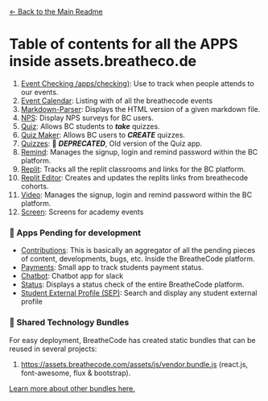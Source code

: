 [<- Back to the Main Readme](../docs/README.md)

# Table of contents for all the APPS inside assets.breatheco.de

1. [Event Checking /apps/checking)](../apps/checkin/README.md): Use to track when people attends to our events.
2. [Event Calendar](../apps/event-calendar/README.md): Listing with of all the breathecode events
3. [Markdown-Parser](../apps/markdown-parser/README.md): Displays the HTML version of a given markdown file.
4. [NPS](../apps/nps/README.md): Display NPS surveys for BC users.
5. [Quiz](../apps/quiz/README.md): Allows BC students to ***take*** quizzes.
6. [Quiz Maker](../apps/quiz-maker/README.md): Allows BC users to ***CREATE*** quizzes.
7. [Quizzes](../apps/quizzes/README.md): :small_orange_diamond: ***DEPRECATED***, Old version of the Quiz app.
8. [Remind](../apps/remind/README.md): Manages the signup, login and remind password within the BC platform. 
9. [Replit](../apps/replit/README.md): Tracks all the replit classrooms and links for the BC platform.
10. [Replit Editor](../apps/replit-editor/README.md): Creates and updates the replits links from breathecode cohorts.
11. [Video](../apps/video/README.md): Manages the signup, login and remind password within the BC platform.
12. [Screen](../apps/screen/README.md): Screens for academy events

### :black_square_button: Apps Pending for development
- [Contributions](../apps/contributions/README.md): This is basically an aggregator of all the pending pieces of content, developments, bugs, etc. Inside the BreatheCode platform.
- [Payments](../apps/payments/README.md): Small app to track students payment status.
- [Chatbot](../apps/chatbot/README.md): Chatbot app for slack
- [Status](../apps/status/README.md): Displays a status check of the entire BreatheCode platform.
- [Student External Profile (SEP)](../apps/sep/README.md): Search and display any student external profile

### :briefcase: Shared Technology Bundles
For easy deployment, BreatheCode has created static bundles that can be reused in several projects:
1. https://assets.breathecode.com/assets/js/vendor.bundle.js (react.js, font-awesome, flux & bootstrap).

[Learn more about other bundles here.](./bundles.md)
<!--stackedit_data:
eyJoaXN0b3J5IjpbMTIyMzY0MTExOCwtODY5MTY1NTAwLDIwOT
Q4MjUxNDIsMTUwNTA2MTc2LC0xMzM5MDY3NjE0XX0=
-->